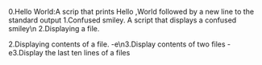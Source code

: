 0.Hello World:A scrip that prints Hello ,World followed by a new line to the standard output
1.Confused smiley. A script that displays  a confused smiley\n
2.Displaying a file.

2.Displaying contents of a file.
-e\n3.Display contents of two files
-e3.Display the last ten lines of a files
